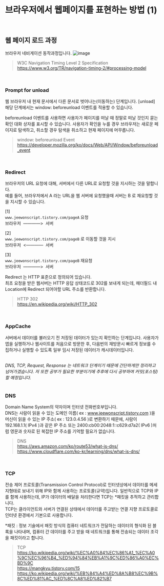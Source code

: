 
# 브라우저에서 웹페이지를 표현하는 방법 (1)
<br />

## 웹 페이지 로드 과정
브라우저 네비게이션 동작과정입니다.
![image](https://user-images.githubusercontent.com/60544994/120344711-cbcf2c80-c334-11eb-826d-131682be93f3.png)
<br />

> W3C Navigation Timing Level 2 Specification<br />https://www.w3.org/TR/navigation-timing-2/#processing-model
<br />

### Prompt for unload
웹 브라우저 내 현재 문서에서 다른 문서로 벗어나는(이동하는) 단계입니다. [unload]<br />
해당 단계에서는 window: beforeunload 이벤트를 적용할 수 있습니다.

beforeunload 이벤트를 사용하면 사용자가 페이지를 떠날 때 정말로 떠날 것인지 묻는 확인 대화 상자를 표시할 수 있습니다. 사용자가 확인을 누를 경우 브라우저는 새로운 페이지로 탐색하고, 취소할 경우 탐색을 취소하고 현재 페이지에 머무릅니다.
> window: beforeunload Event<br />https://developer.mozilla.org/ko/docs/Web/API/Window/beforeunload_event
<br />

### Redirect
브라우저의 URL 요청에 대해, 서버에서 다른 URL로 요청할 것을 지시하는 것을 말합니다.<br />
예를 들어, 브라우저에서 A 라는 URL을 웹 서버에 요청했을때 서버는 B 로 재요청할 것을 지시할 수 있습니다.

[1]<br />
`www.jeewonscript.tistory.com/pageA` 요청<br />
브라우저&nbsp; ————>  &nbsp;서버

[2]<br />
`www.jeewonscript.tistory.com/pageB` 로 이동할 것을 지시<br />
브라우저&nbsp; <————  &nbsp;서버

[3]<br />
`www.jeewonscript.tistory.com/pageB` 재요청<br />
브라우저&nbsp; ————>  &nbsp;서버
<br />

Redirect 는 HTTP 표준으로 정의되어 있습니다.<br />
최초 요청을 받은 웹서버는 HTTP 응답 상태코드로 302를 보내게 되는데, 헤더필드 내 Location에 Redirect 되어야할 URL 주소를 반환합니다.
> HTTP 302<br />https://en.wikipedia.org/wiki/HTTP_302
<br />

### AppCache
서버에서 데이터를 불러오기 전 저장된 데이터가 있는지 확인하는 단계입니다.
사용자가 앱을 실행하거나 웹사이트를 처음으로 방문한 후, 다음번의 재방문시 빠르게 정보를 수집하거나 실행할 수 있도록 일부 임시 저장된 데이터가 캐시데이터입니다.
<br />
<br />

*DNS, TCP, Request, Response 는 네트워크 단계이기 때문에 간단하게만 정리하고 넘어가겠습니다. 저 또한 공부가 필요한 부분이기에 추후에 다시 공부하여 커밋(포스팅) 할 예정입니다.*
<br />
<br />

### DNS
Domain Name System의 약자이며 인터넷 전화번호부입니다.<br />
DNS는 사람이 읽을 수 있는 도메인 이름( ex : www.jeewonscript.tistory.com )을 머신이 읽을 수 있는 IP 주소( ex : 123.0.4.56 )로 변환하기 때문에, 사람이 192.168.1.1( IPv4 )과 같은 IP 주소 또는 2400:cb00:2048:1::c629:d7a2( IPv6 )처럼 영문과 숫자로 된 복잡한 IP 주소를 기억할 필요가 없습니다.<br />
> DNS<br />https://aws.amazon.com/ko/route53/what-is-dns/<br />https://www.cloudflare.com/ko-kr/learning/dns/what-is-dns/
<br />

### TCP
전송 제어 프로토콜(Transmission Control Protocol)로 인터넷상에서 데이터를 메세지형태로 보내기 위해 IP와 함께 사용하는 프로토콜(규약)입니다. 일반적으로 TCP와 IP를 함께 사용하는데, IP가 데이터의 배달을 처리한다면 TCP는 *패킷을 추적하고 관리합니다.<br />
TCP는 클라이언트와 서버가 연결된 상태에서 데이터를 주고받는 연결 지향 프로토콜로 인터넷 환경에서 기본으로 사용합니다.<br />

*패킷 : 정보 기술에서 패킷 방식의 컴퓨터 네트워크가 전달하는 데이터의 형식화 된 블록을 나타내며, 컴퓨터 간 데이터를 주고 받을 때 네트워크를 통해 전송되는 데이터 조각을 패킷이라고 합니다.

> TCP<br />https://ko.wikipedia.org/wiki/%EC%A0%84%EC%86%A1_%EC%A0%9C%EC%96%B4_%ED%94%84%EB%A1%9C%ED%86%A0%EC%BD%9C<br />https://mangkyu.tistory.com/15<br />https://ko.wikipedia.org/wiki/%EB%84%A4%ED%8A%B8%EC%9B%8C%ED%81%AC_%ED%8C%A8%ED%82%B7
